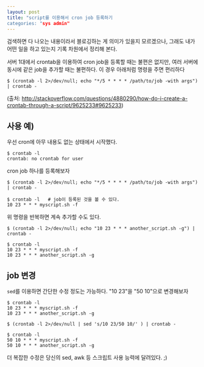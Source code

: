 ```yaml
---
layout: post
title: "script를 이용해서 cron job 등록하기
categories: "sys admin"
---
```


검색하면 다 나오는 내용이라서 블로깅하는 게 의미가 있을지 모르겠으나, 그래도 내가 어떤 일을 하고 있는지 기록 차원에서 정리해 본다.

서버 1대에서 crontab을 이용하여 cron job을 등록할 때는 불편은 없지만, 여러 서버에 동시에 같은 job을 추가할 때는 불편하다. 이 경우 아래처럼 명령을 주면 편리하다

```
$ (crontab -l 2>/dev/null; echo "*/5 * * * * /path/to/job -with args") | crontab -
```
(출처: http://stackoverflow.com/questions/4880290/how-do-i-create-a-crontab-through-a-script/9625233#9625233)

사용 예)
---------

우선 cron에 아무 내용도 없는 상태에서 시작했다.

```
$ crontab -l
crontab: no crontab for user
```

cron job 하나를 등록해보자

```
$ (crontab -l 2>/dev/null; echo "*/5 * * * * /path/to/job -with args") | crontab -

$ crontab -l   # job이 등록된 것을 볼 수 있다.
10 23 * * * myscript.sh -f
```

위 명령을 반복하면 계속 추가할 수도 있다.

```
$ (crontab -l 2>/dev/null; echo "10 23 * * * another_script.sh -g") | crontab -

$ crontab -l
10 23 * * * myscript.sh -f
10 23 * * * another_script.sh -g
```

job 변경
-------

`sed`를 이용하면 간단한 수정 정도는 가능하다. "10 23"을 "50 10"으로 변경해보자

```
$ crontab -l
10 23 * * * myscript.sh -f
10 23 * * * another_script.sh -g

$ (crontab -l 2>/dev/null | sed 's/10 23/50 10/' ) | crontab -

$ crontab -l
50 10 * * * myscript.sh -f
50 10 * * * another_script.sh -g
```

더 복잡한 수정은 당신의 sed, awk 등 스크립트 사용 능력에 달려있다. ;)
